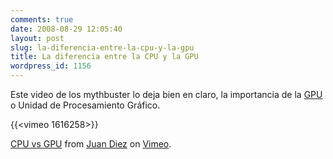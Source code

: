 ```yaml
---
comments: true
date: 2008-08-29 12:05:40
layout: post
slug: la-diferencia-entre-la-cpu-y-la-gpu
title: La diferencia entre la CPU y la GPU
wordpress_id: 1156
---
```


Este video de los mythbuster lo deja bien en claro, la importancia de la [GPU](http://es.wikipedia.org/wiki/Graphics_Processing_Unit) o Unidad de Procesamiento Gráfico.

{{<vimeo 1616258>}}

[CPU vs GPU](http://vimeo.com/1616258) from [Juan Diez](http://vimeo.com/user483962) on [Vimeo](http://vimeo.com).
